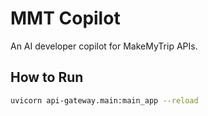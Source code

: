 # MMT Copilot

An AI developer copilot for MakeMyTrip APIs.

## How to Run

```bash
uvicorn api-gateway.main:main_app --reload
```
